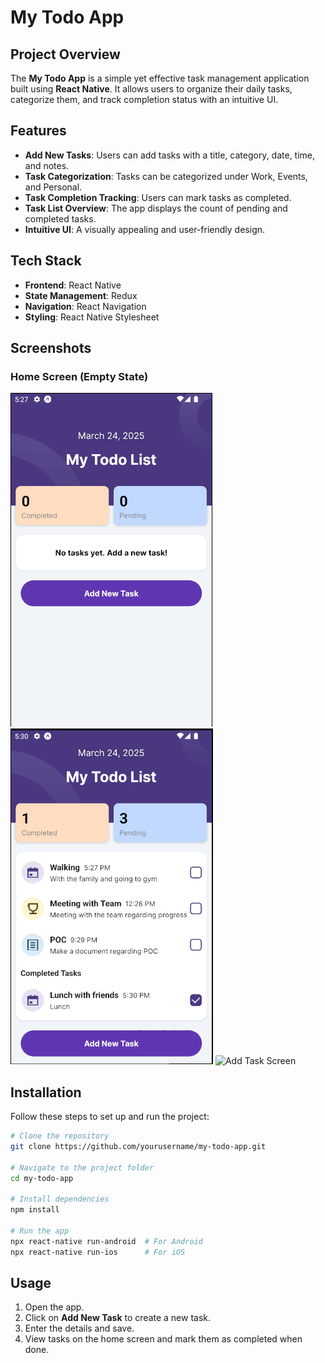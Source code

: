 # My Todo App

## Project Overview
The **My Todo App** is a simple yet effective task management application built using **React Native**. It allows users to organize their daily tasks, categorize them, and track completion status with an intuitive UI.

## Features
- **Add New Tasks**: Users can add tasks with a title, category, date, time, and notes.
- **Task Categorization**: Tasks can be categorized under Work, Events, and Personal.
- **Task Completion Tracking**: Users can mark tasks as completed.
- **Task List Overview**: The app displays the count of pending and completed tasks.
- **Intuitive UI**: A visually appealing and user-friendly design.

## Tech Stack
- **Frontend**: React Native
- **State Management**: Redux
- **Navigation**: React Navigation
- **Styling**: React Native Stylesheet

## Screenshots
### Home Screen (Empty State)

![Home Screen - Empty](/home_screen_empty_state.png)
![Home Screen - Tasks](/home_screen_with_tasks.png)
![Add Task Screen](/add_new_task_screen.png)

## Installation
Follow these steps to set up and run the project:

```sh
# Clone the repository
git clone https://github.com/yourusername/my-todo-app.git

# Navigate to the project folder
cd my-todo-app

# Install dependencies
npm install

# Run the app
npx react-native run-android  # For Android
npx react-native run-ios      # For iOS
```

## Usage
1. Open the app.
2. Click on **Add New Task** to create a new task.
3. Enter the details and save.
4. View tasks on the home screen and mark them as completed when done.



